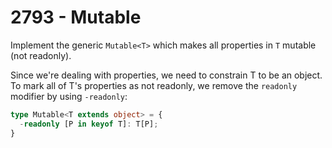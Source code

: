 # 2793 - Mutable

Implement the generic `Mutable<T>` which makes all properties in `T` mutable (not readonly).

Since we're dealing with properties, we need to constrain T to be an object. To mark all of T's properties as not readonly, we remove the `readonly` modifier by using `-readonly`:

```typescript
type Mutable<T extends object> = {
  -readonly [P in keyof T]: T[P];
}
```
